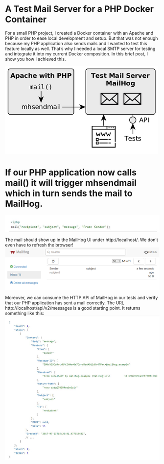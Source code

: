 # A Test Mail Server for a PHP Docker Container
For a small PHP project, I created a Docker container with an Apache and PHP in order to ease local development and setup. But that was not enough because my PHP application also sends mails and I wanted to test this feature locally as well. That’s why I needed a local SMTP server for testing and integrate it into my current Docker composition. In this brief post, I show you how I achieved this.

![ScreenShot](https://raw.githubusercontent.com/nabad600/Mailhog/main/featured-image-500.png)

# If our PHP application now calls mail() it will trigger mhsendmail which in turn sends the mail to MailHog.

![ScreenShot](https://github.com/nabad600/Mailhog/blob/main/rerd.JPG)

The mail should show up in the MailHog UI under http://localhost/. We don’t even have to refresh the browser!
![ScreenShot](https://github.com/nabad600/Mailhog/blob/main/mailhog-screenshot.png)

Moreover, we can consume the HTTP API of MailHog in our tests and verify that our PHP application has sent a mail correctly. The URL http://localhost/api/v2/messages is a good starting point. It returns something like this:
![ScreenShot](https://github.com/nabad600/Mailhog/blob/main/maap.JPG)
